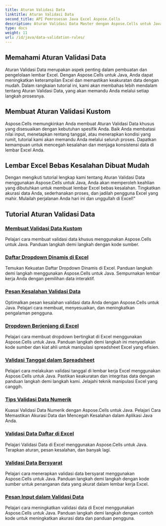 ```yaml
---
title: Aturan Validasi Data
linktitle: Aturan Validasi Data
second_title: API Pemrosesan Java Excel Aspose.Cells
description: Aturan Validasi Data Master dengan Aspose.Cells untuk Java. Buat lembar Excel bebas kesalahan. Jelajahi tutorial lengkap sekarang!
type: docs
weight: 11
url: /id/java/data-validation-rules/
---
```


## Memahami Aturan Validasi Data
Aturan Validasi Data merupakan aspek penting dalam pembuatan dan pengelolaan lembar Excel. Dengan Aspose.Cells untuk Java, Anda dapat meningkatkan keterampilan Excel dan memastikan keakuratan data dengan mudah. Dalam rangkaian tutorial ini, kami akan membahas lebih mendalam tentang Aturan Validasi Data, yang akan memandu Anda melalui setiap langkah prosesnya.

## Membuat Aturan Validasi Kustom
Aspose.Cells memungkinkan Anda membuat Aturan Validasi Data khusus yang disesuaikan dengan kebutuhan spesifik Anda. Baik Anda membatasi nilai input, menetapkan rentang tanggal, atau menerapkan kondisi yang rumit, tutorial kami akan memandu Anda melalui seluruh proses. Dapatkan kemampuan untuk mencegah kesalahan dan menjaga konsistensi data di lembar Excel Anda.

## Lembar Excel Bebas Kesalahan Dibuat Mudah
Dengan mengikuti tutorial lengkap kami tentang Aturan Validasi Data menggunakan Aspose.Cells untuk Java, Anda akan memperoleh keahlian yang dibutuhkan untuk membuat lembar Excel bebas kesalahan. Tingkatkan akurasi data Anda, sederhanakan proses, dan jadilah pengguna Excel yang mahir. Mulailah perjalanan Anda hari ini dan unggullah di Excel!"

## Tutorial Aturan Validasi Data
### [Membuat Validasi Data Kustom](./creating-custom-data-validation/)
Pelajari cara membuat validasi data khusus menggunakan Aspose.Cells untuk Java. Panduan langkah demi langkah dengan kode sumber.
### [Daftar Dropdown Dinamis di Excel](./dynamic-dropdown-lists-in-excel/)
Temukan Kekuatan Daftar Dropdown Dinamis di Excel. Panduan langkah demi langkah menggunakan Aspose.Cells untuk Java. Sempurnakan lembar kerja Anda dengan pemilihan data interaktif.
### [Pesan Kesalahan Validasi Data](./data-validation-error-messages/)
Optimalkan pesan kesalahan validasi data Anda dengan Aspose.Cells untuk Java. Pelajari cara membuat, menyesuaikan, dan meningkatkan pengalaman pengguna.
### [Dropdown Berjenjang di Excel](./cascading-dropdowns-in-excel/)
Pelajari cara membuat dropdown bertingkat di Excel menggunakan Aspose.Cells untuk Java. Panduan langkah demi langkah ini menyediakan kode sumber dan kiat ahli untuk manipulasi spreadsheet Excel yang efisien.
### [Validasi Tanggal dalam Spreadsheet](./date-validation-in-spreadsheets/)
Pelajari cara melakukan validasi tanggal di lembar kerja Excel menggunakan Aspose.Cells untuk Java. Pastikan keakuratan dan integritas data dengan panduan langkah demi langkah kami. Jelajahi teknik manipulasi Excel yang canggih.
### [Tips Validasi Data Numerik](./numeric-data-validation-tips/)
Kuasai Validasi Data Numerik dengan Aspose.Cells untuk Java. Pelajari Cara Memastikan Akurasi Data dan Mencegah Kesalahan dalam Aplikasi Java Anda.
### [Validasi Data Daftar di Excel](./list-data-validation-in-excel/)
Pelajari Validasi Data di Excel menggunakan Aspose.Cells untuk Java. Terapkan aturan, pesan kesalahan, dan banyak lagi.
### [Validasi Data Bersyarat](./conditional-data-validation/)
Pelajari cara menerapkan validasi data bersyarat menggunakan Aspose.Cells untuk Java. Panduan langkah demi langkah dengan kode sumber untuk penanganan data yang akurat dalam lembar kerja Excel.
### [Pesan Input dalam Validasi Data](./input-message-in-data-validation/)
Pelajari cara meningkatkan validasi data di Excel menggunakan Aspose.Cells untuk Java. Panduan langkah demi langkah dengan contoh kode untuk meningkatkan akurasi data dan panduan pengguna.